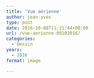 ```yaml
---
title: 'Vue aérienne'
author: jean-yves
type: post
date: 2016-10-08T11:21:44+00:00
url: /vue-aerienne-08102016/
categories:
  - Dessin
years:
  - 2016
format: image

---
```

